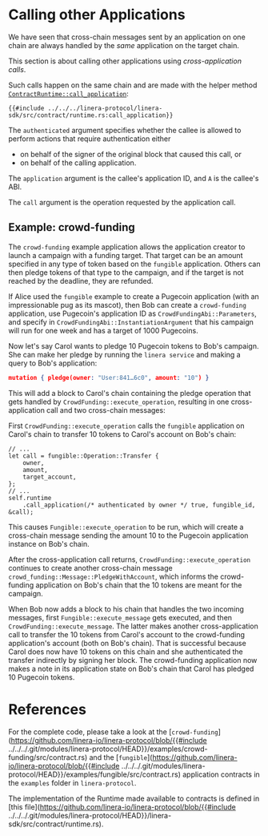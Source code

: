 # Calling other Applications

We have seen that cross-chain messages sent by an application on one chain are
always handled by the _same_ application on the target chain.

This section is about calling other applications using _cross-application
calls_.

Such calls happen on the same chain and are made with the helper method
[`ContractRuntime::call_application`](https://docs.rs/linera-sdk/latest/linera_sdk/contract/struct.ContractRuntime.html#method_call_application):

```rust,ignore
{{#include ../../../linera-protocol/linera-sdk/src/contract/runtime.rs:call_application}}
```

The `authenticated` argument specifies whether the callee is allowed to perform
actions that require authentication either

- on behalf of the signer of the original block that caused this call, or
- on behalf of the calling application.

The `application` argument is the callee's application ID, and `A` is the
callee's ABI.

The `call` argument is the operation requested by the application call.

## Example: crowd-funding

The `crowd-funding` example application allows the application creator to launch
a campaign with a funding target. That target can be an amount specified in any
type of token based on the `fungible` application. Others can then pledge tokens
of that type to the campaign, and if the target is not reached by the deadline,
they are refunded.

If Alice used the `fungible` example to create a Pugecoin application (with an
impressionable pug as its mascot), then Bob can create a `crowd-funding`
application, use Pugecoin's application ID as `CrowdFundingAbi::Parameters`, and
specify in `CrowdFundingAbi::InstantiationArgument` that his campaign will run
for one week and has a target of 1000 Pugecoins.

Now let's say Carol wants to pledge 10 Pugecoin tokens to Bob's campaign. She
can make her pledge by running the `linera service` and making a query to Bob's
application:

```json
mutation { pledge(owner: "User:841…6c0", amount: "10") }
```

This will add a block to Carol's chain containing the pledge operation that gets
handled by `CrowdFunding::execute_operation`, resulting in one cross-application
call and two cross-chain messages:

First `CrowdFunding::execute_operation` calls the `fungible` application on
Carol's chain to transfer 10 tokens to Carol's account on Bob's chain:

```rust,ignore
// ...
let call = fungible::Operation::Transfer {
    owner,
    amount,
    target_account,
};
// ...
self.runtime
    .call_application(/* authenticated by owner */ true, fungible_id, &call);
```

This causes `Fungible::execute_operation` to be run, which will create a
cross-chain message sending the amount 10 to the Pugecoin application instance
on Bob's chain.

After the cross-application call returns, `CrowdFunding::execute_operation`
continues to create another cross-chain message
`crowd_funding::Message::PledgeWithAccount`, which informs the crowd-funding
application on Bob's chain that the 10 tokens are meant for the campaign.

When Bob now adds a block to his chain that handles the two incoming messages,
first `Fungible::execute_message` gets executed, and then
`CrowdFunding::execute_message`. The latter makes another cross-application call
to transfer the 10 tokens from Carol's account to the crowd-funding
application's account (both on Bob's chain). That is successful because Carol
does now have 10 tokens on this chain and she authenticated the transfer
indirectly by signing her block. The crowd-funding application now makes a note
in its application state on Bob's chain that Carol has pledged 10 Pugecoin
tokens.

# References

For the complete code, please take a look at the
[`crowd-funding`](https://github.com/linera-io/linera-protocol/blob/{{#include
../../../.git/modules/linera-protocol/HEAD}}/examples/crowd-funding/src/contract.rs)
and the
[`fungible`](https://github.com/linera-io/linera-protocol/blob/{{#include
../../../.git/modules/linera-protocol/HEAD}}/examples/fungible/src/contract.rs)
application contracts in the `examples` folder in `linera-protocol`.

The implementation of the Runtime made available to contracts is defined in
[this file](https://github.com/linera-io/linera-protocol/blob/{{#include
../../../.git/modules/linera-protocol/HEAD}}/linera-sdk/src/contract/runtime.rs).
